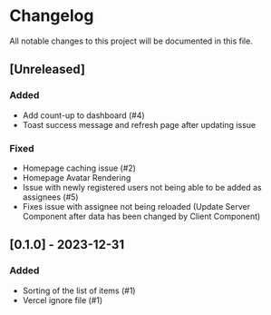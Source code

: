 # Changelog

All notable changes to this project will be documented in this file.

## [Unreleased]

### Added

- Add count-up to dashboard (#4)
- Toast success message and refresh page after updating issue
  
### Fixed

- Homepage caching issue (#2)
- Homepage Avatar Rendering
- Issue with newly registered users not being able to be added as assignees (#5)
- Fixes issue with assignee not being reloaded (Update Server Component after data has been changed by Client Component)

## [0.1.0] - 2023-12-31

### Added

- Sorting of the list of items (#1)
- Vercel ignore file (#1)
